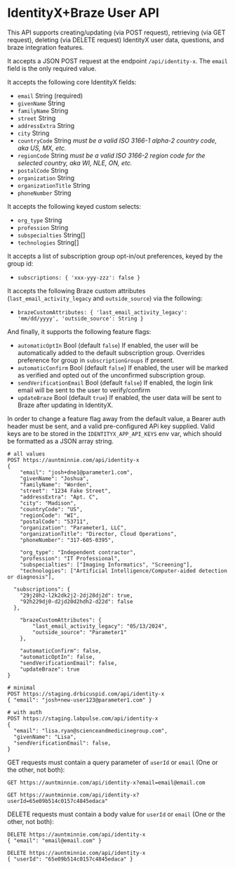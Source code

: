 IdentityX+Braze User API
===

This API supports creating/updating (via POST request), retrieving (via GET request), deleting (via DELETE request) IdentityX user data, questions, and braze integration features.

It accepts a JSON POST request at the endpoint `/api/identity-x`. The `email` field is the only required value.

It accepts the following core IdentityX fields:
- `email` String (required)
- `givenName` String
- `familyName` String
- `street` String
- `addressExtra` String
- `city` String
- `countryCode` String _must be a valid ISO 3166-1 alpha-2 country code, aka US, MX, etc._
- `regionCode` String _must be a valid ISO 3166-2 region code for the selected country, aka WI, NLE, ON, etc._
- `postalCode` String
- `organization` String
- `organizationTitle` String
- `phoneNumber` String

It accepts the following keyed custom selects:
- `org_type` String
- `profession` String
- `subspecialties` String[]
- `technologies` String[]

It accepts a list of subscription group opt-in/out preferences, keyed by the group id:
- `subscriptions: { 'xxx-yyy-zzz': false }`

It accepts the following Braze custom attributes (`last_email_activity_legacy` and `outside_source`) via the following:
- `brazeCustomAttributes: { 'last_email_activity_legacy': 'mm/dd/yyyy', 'outside_source': String }`

And finally, it supports the following feature flags:
- `automaticOptIn` Bool (default `false`) If enabled, the user will be automatically added to the default subscription group. Overrides preference for group in `subscriptionGroups` if present.
- `automaticConfirm` Bool (default `false`) If enabled, the user will be marked as verified and opted out of the unconfirmed subscription group.
- `sendVerificationEmail` Bool (default `false`) If enabled, the login link email will be sent to the user to verify/confirm
- `updateBraze` Bool (default `true`) If enabled, the user data will be sent to Braze after updating in IdentityX.

In order to change a feature flag away from the default value, a Bearer auth header must be sent, and a valid pre-configured APi key supplied. Valid keys are to be stored in the `IDENTITYX_APP_API_KEYS` env var, which should be formatted as a JSON array string.


```
# all values
POST https://auntminnie.com/api/identity-x
{
	"email": "josh+dne1@parameter1.com",
	"givenName": "Joshua",
	"familyName": "Worden",
	"street": "1234 Fake Street",
	"addressExtra": "Apt. C",
	"city": "Madison",
	"countryCode": "US",
	"regionCode": "WI",
	"postalCode": "53711",
	"organization": "Parameter1, LLC",
	"organizationTitle": "Director, Cloud Operations",
	"phoneNumber": "317-605-0395",

	"org_type": "Independent contractor",
	"profession": "IT Professional",
	"subspecialties": ["Imaging Informatics", "Screening"],
	"technologies": ["Artificial Intelligence/Computer-aided detection or diagnosis"],

  "subscriptions": {
    "29j28h2-l2k2dk2j2-2dj28dj2d": true,
    "92h229dj0-d2jd20d2hdh2-d22d": false
  },

	"brazeCustomAttributes": {
		"last_email_activity_legacy": "05/13/2024",
		"outside_source": "Parameter1"
	},

	"automaticConfirm": false,
	"automaticOptIn": false,
	"sendVerificationEmail": false,
	"updateBraze": true
}
```

```
# minimal
POST https://staging.drbicuspid.com/api/identity-x
{ "email": "josh+new-user123@parameter1.com" }
```

```
# with auth
POST https://staging.labpulse.com/api/identity-x
{
  "email": "lisa.ryan@scienceandmedicinegroup.com",
  "givenName": "Lisa",
  "sendVerificationEmail": false,
}
```

GET requests must contain a query parameter of `userId` or `email` (One or the other, not both):

```
GET https://auntminnie.com/api/identity-x?email=email@email.com
```

```
GET https://auntminnie.com/api/identity-x?userId=65e09b514c0157c4845edaca"
```

DELETE requests must contain a body value for `userId` or `email` (One or the other, not both):

```
DELETE https://auntminnie.com/api/identity-x
{ "email": "email@email.com" }
```

```
DELETE https://auntminnie.com/api/identity-x
{ "userId": "65e09b514c0157c4845edaca" }
```
